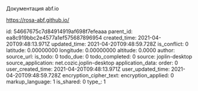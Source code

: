 Документация abf.io

https://rosa-abf.github.io/

id: 54667675c7d84914919af698f7efeaaa
parent_id: ea8c919bbc2e4577a1ef575687896954
created_time: 2021-04-20T09:48:13.971Z
updated_time: 2021-04-20T09:48:59.728Z
is_conflict: 0
latitude: 0.00000000
longitude: 0.00000000
altitude: 0.0000
author: 
source_url: 
is_todo: 0
todo_due: 0
todo_completed: 0
source: joplin-desktop
source_application: net.cozic.joplin-desktop
application_data: 
order: 0
user_created_time: 2021-04-20T09:48:13.971Z
user_updated_time: 2021-04-20T09:48:59.728Z
encryption_cipher_text: 
encryption_applied: 0
markup_language: 1
is_shared: 0
type_: 1